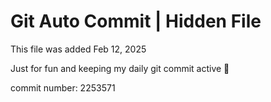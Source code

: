 # Git Auto Commit | Hidden File

This file was added Feb 12, 2025

Just for fun and keeping my daily git commit active 🤪

commit number: 2253571
